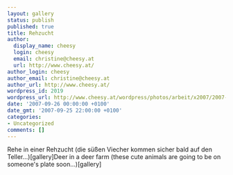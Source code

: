 ```yaml
---
layout: gallery
status: publish
published: true
title: Rehzucht
author:
  display_name: cheesy
  login: cheesy
  email: christine@cheesy.at
  url: http://www.cheesy.at/
author_login: cheesy
author_email: christine@cheesy.at
author_url: http://www.cheesy.at/
wordpress_id: 2019
wordpress_url: http://www.cheesy.at/wordpress/photos/arbeit/x2007/2007-09-26/
date: '2007-09-26 00:00:00 +0100'
date_gmt: '2007-09-25 22:00:00 +0100'
categories:
- Uncategorized
comments: []
---
```

<!--:de-->Rehe in einer Rehzucht (die süßen Viecher kommen sicher bald auf den Teller...)[gallery]<!--:--><!--:en-->Deer in a deer farm (these cute animals are going to be on someone's plate soon...)[gallery]<!--:-->
